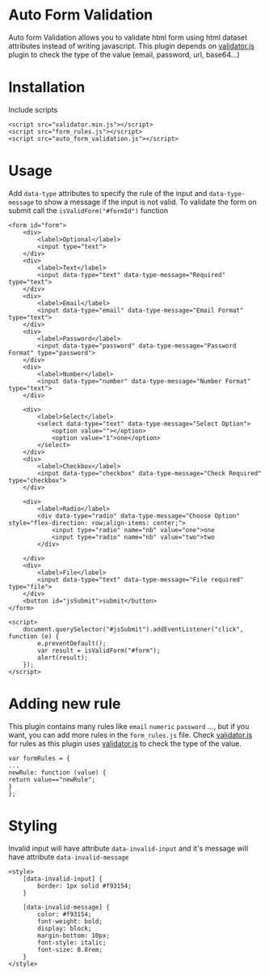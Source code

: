 <h1>
    Auto Form Validation
</h1>
<p>
    Auto form Validation allows you to validate html form using html dataset attributes instead of writing javascript.
    This plugin depends on <a href="https://github.com/validatorjs/validator.js">validator.js</a> plugin to check the type of the value (email, password, url, base64...)
</p>
<h1>
    Installation
</h1>
<p>
    Include scripts
</p>

```
<script src="validator.min.js"></script>
<script src="form_rules.js"></script>
<script src="auto_form_validation.js"></script>
```
<h1>
    Usage
</h1>
<p>
    Add <code>data-type</code> attributes to specify the rule of the input and <code>data-type-message</code> to show a
    message if the input is not valid.
    To validate the form on submit call the <code>isValidForm("#formId")</code> function
</p>

```
<form id="form">
    <div>
        <label>Optional</label>
        <input type="text">
    </div>
    <div>
        <label>Text</label>
        <input data-type="text" data-type-message="Required" type="text">
    </div>
    <div>
        <label>Email</label>
        <input data-type="email" data-type-message="Email Format" type="text">
    </div>
    <div>
        <label>Password</label>
        <input data-type="password" data-type-message="Password Format" type="password">
    </div>
    <div>
        <label>Number</label>
        <input data-type="number" data-type-message="Number Format" type="text">
    </div>

    <div>
        <label>Select</label>
        <select data-type="text" data-type-message="Select Option">
            <option value=""></option>
            <option value="1">one</option>
        </select>
    </div>
    <div>
        <label>Checkbox</label>
        <input data-type="checkbox" data-type-message="Check Required" type="checkbox">
    </div>

    <div>
        <label>Radio</label>
        <div data-type="radio" data-type-message="Choose Option" style="flex-direction: row;align-items: center;">
            <input type="radio" name="nb" value="one">one
            <input type="radio" name="nb" value="two">two
        </div>

    </div>
    <div>
        <label>File</label>
        <input data-type="text" data-type-message="File required" type="file">
    </div>
    <button id="jsSubmit">submit</button>
</form>

<script>
    document.querySelector("#jsSubmit").addEventListener("click", function (e) {
        e.preventDefault();
        var result = isValidForm("#form");
        alert(result);
    });
</script>
```
<h1>
    Adding new rule
</h1>
<p>
    This plugin contains many rules like <code>email</code> <code>numeric</code> <code>password</code> ..., but if you
    want, you can add more rules in the <code>form_rules.js</code> file.
    Check <a href="https://github.com/validatorjs/validator.js">validator.js</a> for rules as this plugin uses <a href="https://github.com/validatorjs/validator.js">validator.js</a> to check the type of the value.
</p>

```
var formRules = {
...
newRule: function (value) {
return value=="newRule";
}
};
```
<h1>
    Styling
</h1>
<p>
    Invalid input will have attribute <code>data-invalid-input</code> and it's message will have attribute
    <code>data-invalid-message</code>
</p>

```
<style>
    [data-invalid-input] {
        border: 1px solid #f93154;
    }

    [data-invalid-message] {
        color: #f93154;
        font-weight: bold;
        display: block;
        margin-bottom: 10px;
        font-style: italic;
        font-size: 0.8rem;
    }
</style>
```

